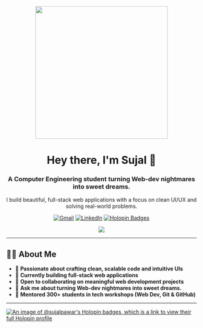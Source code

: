 <div align="center"> <img src="https://user-images.githubusercontent.com/22107794/139580686-887df369-edb8-4bc8-b607-4fbf6d7e4866.gif" height="350px"> <h1>Hey there, I'm Sujal 👋</h1> <h3>A Computer Engineering student turning Web-dev nightmares into sweet dreams.</h3> <p>I build beautiful, full-stack web applications with a focus on clean UI/UX and solving real-world problems.</p> </div> <p align="center"> <a href="mailto:sujalpawar00007@gmail.com"><img src="https://img.shields.io/badge/Gmail-D14836?style=for-the-badge&logo=gmail&logoColor=white" alt="Gmail"></a> <a href="https://linkedin.com/in/sujal-pawar"><img src="https://img.shields.io/badge/LinkedIn-0077B5?style=for-the-badge&logo=linkedin&logoColor=white" alt="LinkedIn"></a> <a href="https://holopin.io/@sujalpawar"><img src="https://img.shields.io/badge/Holopin-0077B5?style=for-the-badge&logo=holopin&logoColor=white&labelColor=1d1d1d" alt="Holopin Badges"></a> </p>

<p align="center">
  <a href="https://skillicons.dev">
    <img src="https://skillicons.dev/icons?i=react,js,html,css,java,nodejs,express,mongodb,next,git,github,figma&perline=6" />
  </a>
</p>

---


<h2>👨‍💻 About Me</h2>



-   🚀 **Passionate about crafting clean, scalable code and intuitive UIs**
-   🔭 **Currently building full-stack web applications**
-   👯 **Open to collaborating on meaningful web development projects**
-   💬 **Ask me about turning Web-dev nightmares into sweet dreams.**
-   ‍🏫 **Mentored 300+ students in tech workshops (Web Dev, Git & GitHub)**



---

  
[![An image of @sujalpawar's Holopin badges, which is a link to view their full Holopin profile](https://holopin.me/sujalpawar)](https://holopin.io/@sujalpawar)
<!--
**sujal-pawar/sujal-pawar** is a ✨ _special_ ✨ repository because its `README.md` (this file) appears on your GitHub profile.

Here are some ideas to get you started:

- 🔭 I’m currently working on ...
- 🌱 I’m currently learning ...
- 👯 I’m looking to collaborate on ...
- 🤔 I’m looking for help with ...
- 💬 Ask me about ...
- 📫 How to reach me: ...
- 😄 Pronouns: ...
- ⚡ Fun fact: ...
-->
